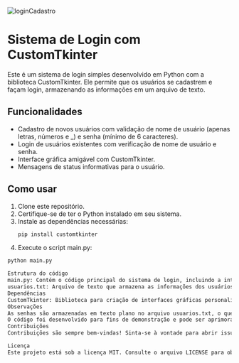 ![loginCadastro](https://github.com/user-attachments/assets/e5554f6b-89f6-4c6b-b3fa-14f7c0a328cb)

# Sistema de Login com CustomTkinter

Este é um sistema de login simples desenvolvido em Python com a biblioteca CustomTkinter. Ele permite que os usuários se cadastrem e façam login, armazenando as informações em um arquivo de texto.

## Funcionalidades

- Cadastro de novos usuários com validação de nome de usuário (apenas letras, números e _) e senha (mínimo de 6 caracteres).
- Login de usuários existentes com verificação de nome de usuário e senha.
- Interface gráfica amigável com CustomTkinter.
- Mensagens de status informativas para o usuário.

## Como usar

1. Clone este repositório.
2. Certifique-se de ter o Python instalado em seu sistema.
3. Instale as dependências necessárias:
   ```bash
   pip install customtkinter
4. Execute o script main.py:
  ```bash
  python main.py

Estrutura do código
main.py: Contém o código principal do sistema de login, incluindo a interface gráfica e as funções de cadastro e login.
usuarios.txt: Arquivo de texto que armazena as informações dos usuários (nome de usuário e senha separados por vírgula).
Dependências
CustomTkinter: Biblioteca para criação de interfaces gráficas personalizadas em Python.
Observações
As senhas são armazenadas em texto plano no arquivo usuarios.txt, o que não é recomendado para sistemas de login em produção. Em vez disso, use técnicas de hash para armazenar as senhas de forma segura.
O código foi desenvolvido para fins de demonstração e pode ser aprimorado para atender a requisitos mais complexos.
Contribuições
Contribuições são sempre bem-vindas! Sinta-se à vontade para abrir issues e enviar pull requests.

Licença
Este projeto está sob a licença MIT. Consulte o arquivo LICENSE para obter mais detalhes.

